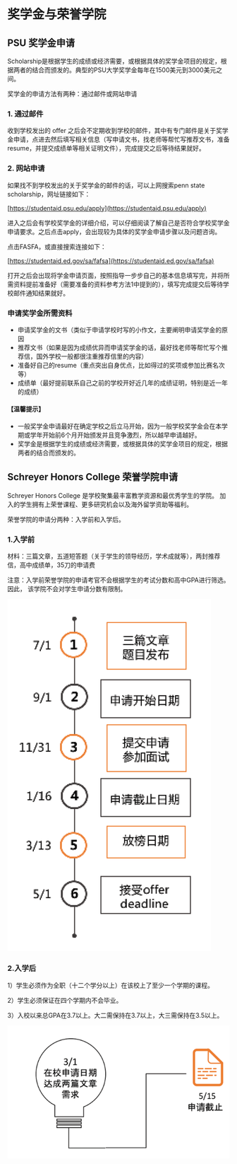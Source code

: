# 奖学金与荣誉学院

## PSU 奖学金申请

 Scholarship是根据学生的成绩或经济需要，或根据具体的奖学金项目的规定，根据两者的结合而颁发的。典型的PSU大学奖学金每年在1500美元到3000美元之间。

奖学金的申请方法有两种：通过邮件或网站申请

### 1. 通过邮件

收到学校发出的 offer 之后会不定期收到学校的邮件，其中有专门邮件是关于奖学金申请，点进去然后填写相关信息（写申请文书，找老师等帮忙写推荐文书，准备resume，并提交成绩单等相关证明文件），完成提交之后等待结果就好。

### 2. 网站申请

如果找不到学校发出的关于奖学金的邮件的话，可以上网搜索penn state scholarship，网址链接如下：

[https://studentaid.psu.edu/apply](https://studentaid.psu.edu/apply)

进入之后会有学校奖学金的详细介绍，可以仔细阅读了解自己是否符合学校奖学金申请要求。之后点击apply，会出现较为具体的奖学金申请步骤以及问题咨询。

点击FASFA，或直接搜索连接如下：

[https://studentaid.ed.gov/sa/fafsa](https://studentaid.ed.gov/sa/fafsa)

打开之后会出现将学金申请页面，按照指导一步步自己的基本信息填写完，并将所需资料提前准备好（需要准备的资料参考方法1中提到的），填写完成提交后等待学校邮件通知结果就好。

### 申请奖学金所需资料

*  申请奖学金的文书（类似于申请学校时写的小作文，主要阐明申请奖学金的原因
* 推荐文书（如果是因为成绩优异而申请奖学金的话，最好找老师等帮忙写个推荐信，国外学校一般都很注重推荐信里的内容）
* 准备好自己的resume（重点突出自身优点，比如得过的奖项或参加比赛名次等）
* 成绩单（最好提前联系自己之前的学校开好近几年的成绩证明，特别是近一年的成绩）

#### 【温馨提示】

* 一般奖学金申请最好在确定学校之后立马开始，因为一般学校奖学金会在本学期或学年开始前6个月开始颁发并且竞争激烈，所以越早申请越好。
* 奖学金是根据学生的成绩或经济需要，或根据具体的奖学金项目的规定，根据两者的结合而颁发的。

## Schreyer Honors College 荣誉学院申请

Schreyer Honors College 是学校聚集最丰富教学资源和最优秀学生的学院。 加入的学生拥有上荣誉课程、更多研究机会以及海外留学资助等福利。

荣誉学院的申请分两种：入学前和入学后。

### 1.入学前

材料：三篇文章，五道短答题（关于学生的领导经历，学术成就等），两封推荐信，高中成绩单，35刀的申请费

注意：入学前荣誉学院的申请考官不会根据学生的考试分数和高中GPA进行筛选。因此， 该学院不会对学生申请分数有限制。

![&#x5165;&#x5B66;&#x524D;&#x8363;&#x8A89;&#x5B66;&#x9662;&#x7533;&#x8BF7;](../.gitbook/assets/image%20%2882%29.png)

### 2.入学后

1）学生必须作为全职（十二个学分以上）在该校上了至少一个学期的课程。

2）学生必须保证在四个学期内不会毕业。

3）入校以来总GPA在3.7以上。大二需保持在3.7以上，大三需保持在3.5以上。

![&#x5165;&#x5B66;&#x540E;&#x8363;&#x8A89;&#x5B66;&#x9662;&#x7533;&#x8BF7;](../.gitbook/assets/image%20%28175%29.png)

